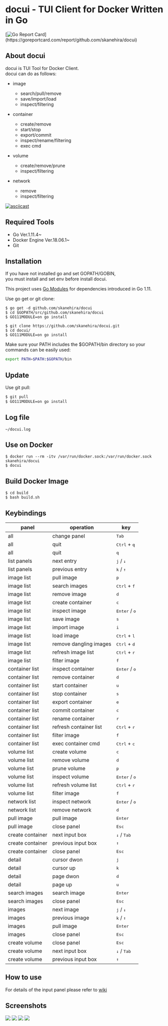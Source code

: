 # docui - TUI Client for Docker Written in Go

[![Go Report Card](https://goreportcard.com/badge/github.com/skanehira/docui?)](https://goreportcard.com/report/github.com/skanehira/docui)

## About docui
docui is TUI Tool for Docker Client.  
docui can do as follows:

- image
    - search/pull/remove
    - save/import/load
    - inspect/filtering

- container
    - create/remove
    - start/stop
    - export/commit
    - inspect/rename/filtering
    - exec cmd

- volume
    - create/remove/prune
    - inspect/filtering

- network
    - remove
    - inspect/filtering

[![asciicast](https://asciinema.org/a/223035.svg)](https://asciinema.org/a/223035)

## Required Tools
- Go Ver.1.11.4~
- Docker Engine Ver.18.06.1~
- Git

## Installation
If you have not installed go and set GOPATH/GOBIN,  
you must install and set env before install docui.

This project uses [Go Modules](https://github.com/golang/go/wiki/Modules) for dependencies introduced in Go 1.11.

Use go get or git clone:

```
$ go get -d github.com/skanehira/docui
$ cd $GOPATH/src/github.com/skanehira/docui
$ GO111MODULE=on go install
```

```
$ git clone https://github.com/skanehira/docui.git
$ cd docui/
$ GO111MODULE=on go install
```

Make sure your PATH includes the $GOPATH/bin directory so your commands can be easily used:

```sh
export PATH=$PATH:$GOPATH/bin
```

## Update

Use git pull:

```sh
$ git pull
$ GO111MODULE=on go install
```

## Log file
```
~/docui.log
```

## Use on Docker
```
$ docker run --rm -itv /var/run/docker.sock:/var/run/docker.sock skanehira/docui
$ docui
```

## Build Docker Image
```
$ cd build
$ bash build.sh
```

## Keybindings
| panel            | operation              | key                             |
| ---------------- | ---------------------- | ------------------------------- |
| all              | change panel           | <kbd>Tab</kbd>                  |
| all              | quit                   | <kbd>Ctrl</kbd> + <kbd>q</kbd>  |
| all              | quit                   | <kbd>q</kbd>                    |
| list panels      | next entry             | <kbd>j</kbd> / <kbd>↓</kbd>     |
| list  panels     | previous entry         | <kbd>k</kbd> / <kbd>↑</kbd>     |
| image list       | pull image             | <kbd>p</kbd>                    |
| image list       | search images          | <kbd>Ctrl</kbd> + <kbd>f</kbd>  |
| image list       | remove image           | <kbd>d</kbd>                    |
| image list       | create container       | <kbd>c</kbd>                    |
| image list       | inspect image          | <kbd>Enter</kbd> / <kbd>o</kbd> |
| image list       | save image             | <kbd>s</kbd>                    |
| image list       | import image           | <kbd>i</kbd>                    |
| image list       | load image             | <kbd>Ctrl</kbd> + <kbd>l</kbd>  |
| image list       | remove dangling images | <kbd>Ctrl</kbd> + <kbd>d</kbd>  |
| image list       | refresh image list     | <kbd>Ctrl</kbd> + <kbd>r</kbd>  |
| image list       | filter image           | <kbd>f</kbd>                    |
| container list   | inspect container      | <kbd>Enter</kbd> / <kbd>o</kbd> |
| container list   | remove container       | <kbd>d</kbd>                    |
| container list   | start container        | <kbd>u</kbd>                    |
| container list   | stop container         | <kbd>s</kbd>                    |
| container list   | export container       | <kbd>e</kbd>                    |
| container list   | commit container       | <kbd>c</kbd>                    |
| container list   | rename container       | <kbd>r</kbd>                    |
| container list   | refresh container list | <kbd>Ctrl</kbd> + <kbd>r</kbd>  |
| container list   | filter image           | <kbd>f</kbd>                    |
| container list   | exec container cmd     | <kbd>Ctrl</kbd> + <kbd>c</kbd>  |
| volume list      | create volume          | <kbd>c</kbd>                    |
| volume list      | remove volume          | <kbd>d</kbd>                    |
| volume list      | prune volume           | <kbd>p</kbd>                    |
| volume list      | inspect volume         | <kbd>Enter</kbd> / <kbd>o</kbd> |
| volume list      | refresh volume list    | <kbd>Ctrl</kbd> + <kbd>r</kbd>  |
| volume list      | filter image           | <kbd>f</kbd>                    |
| network list     | inspect network        | <kbd>Enter</kbd> / <kbd>o</kbd> |
| network list     | remove network         | <kbd>d</kbd>                    |
| pull image       | pull image             | <kbd>Enter</kbd>                |
| pull image       | close panel            | <kbd>Esc</kbd>                  |
| create container | next input box         | <kbd>↓</kbd>  / <kbd>Tab</kbd>  |
| create container | previous input box     | <kbd>↑</kbd>                    |
| create container | close panel            | <kbd>Esc</kbd>                  |
| detail           | cursor dwon            | <kbd>j</kbd>                    |
| detail           | cursor up              | <kbd>k</kbd>                    |
| detail           | page dwon              | <kbd>d</kbd>                    |
| detail           | page up                | <kbd>u</kbd>                    |
| search images    | search image           | <kbd>Enter</kbd>                |
| search images    | close panel            | <kbd>Esc</kbd>                  |
| images           | next image             | <kbd>j</kbd> / <kbd>↓</kbd>     |
| images           | previous image         | <kbd>k</kbd> / <kbd>↑</kbd>     |
| images           | pull image             | <kbd>Enter</kbd>                |
| images           | close panel            | <kbd>Esc</kbd>                  |
| create volume    | close panel            | <kbd>Esc</kbd>                  |
| create volume    | next input box         | <kbd>↓</kbd> / <kbd>Tab</kbd>   |
| create volume    | previous input box     | <kbd>↑</kbd>                    |


## How to use
For details of the input panel please refer to [wiki](https://github.com/skanehira/docui/blob/master/wiki.md)

## Screenshots

![](https://github.com/skanehira/docui/blob/images/images/s1.png)
![](https://github.com/skanehira/docui/blob/images/images/s2.png)
![](https://github.com/skanehira/docui/blob/images/images/s3.png)
![](https://github.com/skanehira/docui/blob/images/images/s4.png)
